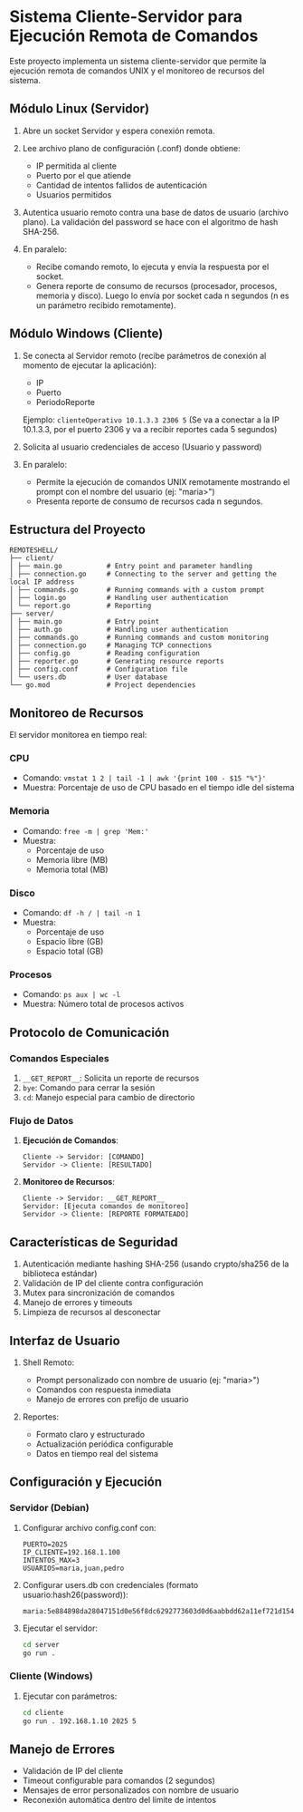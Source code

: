 # Sistema Cliente-Servidor para Ejecución Remota de Comandos

Este proyecto implementa un sistema cliente-servidor que permite la ejecución remota de comandos UNIX y el monitoreo de recursos del sistema.

## Módulo Linux (Servidor)

1. Abre un socket Servidor y espera conexión remota.
2. Lee archivo plano de configuración (.conf) donde obtiene:
   - IP permitida al cliente
   - Puerto por el que atiende
   - Cantidad de intentos fallidos de autenticación
   - Usuarios permitidos

3. Autentica usuario remoto contra una base de datos de usuario (archivo plano).
   La validación del password se hace con el algoritmo de hash SHA-256.

4. En paralelo:
   - Recibe comando remoto, lo ejecuta y envía la respuesta por el socket.
   - Genera reporte de consumo de recursos (procesador, procesos, memoria y disco).
     Luego lo envía por socket cada n segundos (n es un parámetro recibido remotamente).

## Módulo Windows (Cliente)

1. Se conecta al Servidor remoto (recibe parámetros de conexión al momento de ejecutar la aplicación):
   - IP
   - Puerto
   - PeriodoReporte

   Ejemplo: `clienteOperativo 10.1.3.3 2306 5`
   (Se va a conectar a la IP 10.1.3.3, por el puerto 2306 y va a recibir reportes cada 5 segundos)

2. Solicita al usuario credenciales de acceso (Usuario y password)

3. En paralelo:
   - Permite la ejecución de comandos UNIX remotamente mostrando el prompt con el nombre del usuario (ej: "maria>")
   - Presenta reporte de consumo de recursos cada n segundos.

## Estructura del Proyecto

```
REMOTESHELL/
├── client/
│ ├── main.go           # Entry point and parameter handling
│ ├── connection.go     # Connecting to the server and getting the local IP address
│ ├── commands.go       # Running commands with a custom prompt
│ ├── login.go          # Handling user authentication
│ └── report.go         # Reporting
├── server/
│ ├── main.go           # Entry point
│ ├── auth.go           # Handling user authentication
│ ├── commands.go       # Running commands and custom monitoring
│ ├── connection.go     # Managing TCP connections
│ ├── config.go         # Reading configuration
│ ├── reporter.go       # Generating resource reports
│ ├── config.conf       # Configuration file
│ └── users.db          # User database
└── go.mod              # Project dependencies
```

## Monitoreo de Recursos

El servidor monitorea en tiempo real:

### CPU
- Comando: `vmstat 1 2 | tail -1 | awk '{print 100 - $15 "%"}'`
- Muestra: Porcentaje de uso de CPU basado en el tiempo idle del sistema

### Memoria
- Comando: `free -m | grep 'Mem:'`
- Muestra:
  - Porcentaje de uso
  - Memoria libre (MB)
  - Memoria total (MB)

### Disco
- Comando: `df -h / | tail -n 1`
- Muestra:
  - Porcentaje de uso
  - Espacio libre (GB)
  - Espacio total (GB)

### Procesos
- Comando: `ps aux | wc -l`
- Muestra: Número total de procesos activos

## Protocolo de Comunicación

### Comandos Especiales
1. `__GET_REPORT__`: Solicita un reporte de recursos
2. `bye`: Comando para cerrar la sesión
3. `cd`: Manejo especial para cambio de directorio

### Flujo de Datos
1. **Ejecución de Comandos**:
   ```
   Cliente -> Servidor: [COMANDO]
   Servidor -> Cliente: [RESULTADO]
   ```

2. **Monitoreo de Recursos**:
   ```
   Cliente -> Servidor: __GET_REPORT__
   Servidor: [Ejecuta comandos de monitoreo]
   Servidor -> Cliente: [REPORTE FORMATEADO]
   ```

## Características de Seguridad
1. Autenticación mediante hashing SHA-256 (usando crypto/sha256 de la biblioteca estándar)
2. Validación de IP del cliente contra configuración
3. Mutex para sincronización de comandos
4. Manejo de errores y timeouts
5. Limpieza de recursos al desconectar

## Interfaz de Usuario
1. Shell Remoto:
   - Prompt personalizado con nombre de usuario (ej: "maria>")
   - Comandos con respuesta inmediata
   - Manejo de errores con prefijo de usuario

2. Reportes:
   - Formato claro y estructurado
   - Actualización periódica configurable
   - Datos en tiempo real del sistema

## Configuración y Ejecución

### Servidor (Debian)
1. Configurar archivo config.conf con:
   ```
   PUERTO=2025
   IP_CLIENTE=192.168.1.100
   INTENTOS_MAX=3
   USUARIOS=maria,juan,pedro
   ```

2. Configurar users.db con credenciales (formato usuario:hash26(password)):
   ```
   maria:5e884898da28047151d0e56f8dc6292773603d0d6aabbdd62a11ef721d1542d8
   ```

3. Ejecutar el servidor:
   ```bash
   cd server
   go run .
   ```

### Cliente (Windows)
1. Ejecutar con parámetros:
   ```bash
   cd cliente
   go run . 192.168.1.10 2025 5
   ```

## Manejo de Errores
- Validación de IP del cliente
- Timeout configurable para comandos (2 segundos)
- Mensajes de error personalizados con nombre de usuario
- Reconexión automática dentro del límite de intentos

